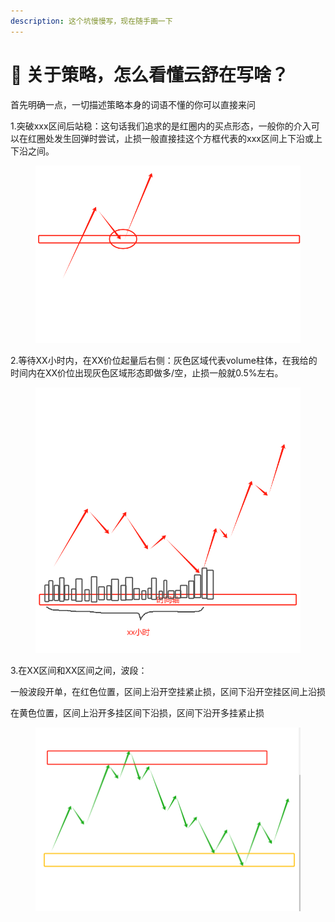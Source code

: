 ```yaml
---
description: 这个坑慢慢写，现在随手画一下
---
```


# 🎩 关于策略，怎么看懂云舒在写啥？

首先明确一点，一切描述策略本身的词语不懂的你可以直接来问

1.突破xxx区间后站稳：这句话我们追求的是红圈内的买点形态，一般你的介入可以在红圈处发生回弹时尝试，止损一般直接挂这个方框代表的xxx区间上下沿或上下沿之间。

<figure><img src="../../.gitbook/assets/image.png" alt=""><figcaption></figcaption></figure>

2.等待XX小时内，在XX价位起量后右侧：灰色区域代表volume柱体，在我给的时间内在XX价位出现灰色区域形态即做多/空，止损一般就0.5%左右。

<figure><img src="../../.gitbook/assets/image (1).png" alt=""><figcaption></figcaption></figure>

3.在XX区间和XX区间之间，波段：

一般波段开单，在红色位置，区间上沿开空挂紧止损，区间下沿开空挂区间上沿损

在黄色位置，区间上沿开多挂区间下沿损，区间下沿开多挂紧止损

<figure><img src="../../.gitbook/assets/image (2).png" alt=""><figcaption></figcaption></figure>

